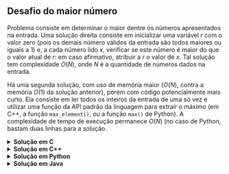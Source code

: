 ## Desafio do maior número

Problema consiste em determinar o maior dentre os números apresentados na entrada. Uma solução direita consiste em inicializar uma variável
$r$ com o valor zero (pois os demais número válidos da entrada são todos maiores ou iguais a 1) e, a cada número lido $x$, verificar se
este número é maior do que o valor atual de $r$: em caso afirmativo, atribuir a $r$ o valor de $x$. Tal solução tem complexidade $O(N)$,
onde $N$ é a quantidade de números dados na entrada.

Há uma segunda solução, com uso de memória maior ($O(N)$, contra a memória $O(1)$ da solução anterior), porém com código potencialmente mais 
curto. Ela consiste em ler todos os inteiros
da entrada de uma só vez e utilizar uma função da API padrão da linguagem para extrair o máximo (em C++, a função `max_element()`, ou a 
função `max()` de Python). A complexidade de tempo de execução permanece $O(N)$ (no caso de Python, bastam duas linhas para a solução.

<details>
    <summary><b>Solução em C</b></summary>

```c
#include <stdio.h>

int main()
{
    int x, ans = 0;

    while (scanf("%d", &x), x)
        if (x > ans)
            ans = x;

    printf("%d\n", ans);

    return 0;
}
```
</details>


<details>
    <summary><b>Solução em C++</b></summary>

```cpp
#include <bits/stdc++.h>

using namespace std;

int main()
{
    ios::sync_with_stdio(false);
    cin.tie(NULL);

    vector<int> xs;
    int x;

    while (cin >> x, x)
        xs.emplace_back(x);

    cout << *max_element(xs.begin(), xs.end()) << '\n';

    return 0;
}
```
</details>


<details>
    <summary><b>Solução em Python</b></summary>

```Python
xs = map(int, input().split())
print(max(xs))
```
</details>


<details>
    <summary><b>Solução em Java</b></summary>

```java
import java.util.Scanner;

public class Main {
    public static void main(String[] args) {
        Scanner scanner = new Scanner(System.in);

        int ans = 0;

        while (scanner.hasNext())
        {
            int x = scanner.nextInt();

            if (x == 0)
                break;

            ans = Math.max(ans, x);
        }

        System.out.println(ans);
    }
}
```
</details>

